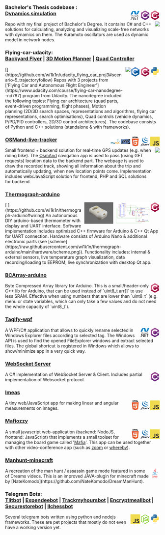 ### <span>Bachelor's Thesis codebase :<br>[Dynamics simulation](https://github.com/wi1k1n/simulation-dynamic-systems)</span><span><img src="assets/img/icons/cplusplus.svg" height="32" style="float: right; display: inline-block;"><img src="assets/img/icons/csharp.svg" height="32" style="float: right; display: inline-block;"><img src="assets/img/icons/dot-net.svg" height="32" style="float: right; display: inline-block;"></span>

[<img src="assets/img/SFNWOsc.gif" height="125" align="right" style="margin-left: 7px;">](https://github.com/wi1k1n/simulation-dynamic-systems)
Repo with my final project of Bachelor's Degree. It contains C# and C++ solutions for calculating, analyzing and visualizing scale-free networks with dynamics on them. The Kuramoto oscillators are used as dynamic model in network nodes.

### Flying-car-udacity:<br>[Backyard Flyer](https://github.com/wi1k1n/udacity_flying_car_proj1) | [3D Motion Planner](https://github.com/wi1k1n/udacity_flying_car_proj2) | [Quad Controller](https://github.com/wi1k1n/udacity_flying_car_proj3)
<img src="assets/img/icons/python.svg" height="32" align="right">
<img src="assets/img/icons/cplusplus.svg" height="32" align="right">
<img src="assets/img/icons/c.svg" height="32" align="right">
[<img src="https://raw.githubusercontent.com/wi1k1n/udacity_flying_car_proj3/master/img/5_TrajectoryFollow.gif" height="130" align="right" style="margin-left: 7px;">](https://github.com/wi1k1n/udacity_flying_car_proj3#scenario-5_trajectoryfollow)
Repos with 3 projects from ['Flying Car and Autonomous Flight Engineer'](https://www.udacity.com/course/flying-car-nanodegree--nd787) program from Udacity. The nanodegree included the following topics: Flying car architecture (quad parts, event-driven programming, flight phases), Motion planning (2D/3D search spaces, representations and algorithms, flying car representations, search optimisations), Quad controls (vehicle dynamics, P/PD/PID controllers, 2D/3D control architectures). The codebase consists of Python and C++ solutions (standalone & with frameworks).


### [OSMand-live-tracker](https://github.com/wi1k1n/osmand-live-tracker)<img src="assets/img/icons/javascript.svg" height="32" style="float: right; display: inline-block;"><img src="assets/img/icons/jquery.svg" height="32" style="float: right; display: inline-block;"><img src="assets/img/icons/html5.svg" height="32" style="float: right; display: inline-block;"><img src="assets/img/icons/php.svg" height="32" style="float: right; display: inline-block;"><img src="assets/img/icons/mysql.svg" height="32" style="float: right; display: inline-block;">

[<img src="https://github.com/wi1k1n/osmand-live-tracker/raw/master/img/screenshot.jpg" height="100" align="right" style="margin-left: 7px;">](http://batukah.000webhostapp.com/osholm/v2.0/)
Small frontend + backend solution for real-time GPS updates (e.g. when riding bike). The [OsmAnd](https://github.com/osmandapp/Osmand) navigation app is used to pass (using GET requests) location data to the backend part. The webpage is used to draw the recorded track, showing all information about the trip and automatically updating, when new location points come. Implementation includes web/JavaScript solution for frontend, PHP and SQL solutions for backend.

### [Thermograph-arduino](https://github.com/wi1k1n/thermograph-arduino)
<img src="assets/img/icons/cplusplus.svg" height="32" align="right">
[<img src="https://raw.githubusercontent.com/wi1k1n/thermograph-arduino/main/hardware/scheme.png" height="70" align="right" style="margin-left: 7px;">
<img src="https://github.com/wi1k1n/thermograph-arduino/raw/main/hardware/model.png" height="70" align="right" style="margin-left: 7px;">](https://github.com/wi1k1n/thermograph-arduino#wiring)
An autonomous DIY arduino-based thermometer with display and UART interface. Software implementation includes optimized C++ firmware for Arduino & C++ Qt App for UART connection. Hardware consists of Arduino Nano & additional electronic parts (see [scheme](https://raw.githubusercontent.com/wi1k1n/thermograph-arduino/main/hardware/scheme.png)). Functionality includes: internal & external sensors, live temperature graph visualization, data recording/loading to EEPROM, live synchronization with desktop Qt app.

### [BCArray-arduino](https://github.com/wi1k1n/bcarray-arduino)
<img src="assets/img/icons/cplusplus.svg" height="32" align="right">
Byte Compressed Array library for Arduino. This is a small/header-only C++ lib for Arduino, that can be used instead of `uint8_t arr[]` to use less SRAM. Effective when using numbers that are lower than `uint8_t` (e.g. menu or state variables, which can only take a few values and do not need the whole capacity of `uint8_t`).

### [Tagify-wpf](https://github.com/wi1k1n/wpf-tagify)
<img src="assets/img/icons/csharp.svg" height="32" align="right">
<img src="assets/img/icons/dot-net.svg" height="32" align="right">
A WPF/C# application that allows to quickly rename selected in Windows Explorer files according to selected tag. The Windows API is used to find the opened FileExplorer windows and extract selected files. The global shortcut is registered in Windows which allows to show/minimize app in a very quick way.

### [WebSocket Server](https://github.com/wi1k1n/WebSocketServer)
<img src="assets/img/icons/csharp.svg" height="32" align="right">
A C# implementation of WebSocket Server & Client. Includes partial implementation of Websocket protocol.

### [Imeas](https://github.com/wi1k1n/imeas)
<img src="assets/img/icons/javascript.svg" height="32" align="right">
<img src="assets/img/icons/jquery.svg" height="32" align="right">
<img src="assets/img/icons/html5.svg" height="32" align="right">
A tiny web/JavaScript app for making linear and angular measurements on images.

### [Mafiozzy](https://github.com/wi1k1n/mafiozzy)
<img src="assets/img/icons/javascript.svg" height="32" align="right"><img src="assets/img/icons/jquery.svg" height="32" align="right"><img src="assets/img/icons/html5.svg" height="32" align="right">
A small javascript web-application (backend: NodeJS, frontend: JavaScript) that implements a small toolset for managing the board game called '[Mafia](https://en.wikipedia.org/wiki/Mafia_(party_game))'. This app can be used together with other video-conference app (such as [zoom](https://zoom.us/) or [whereby](https://whereby.com/)).

### [Manhunt-minecraft](https://github.com/wi1k1n/DreamManHunt)
<img src="assets/img/icons/java.svg" height="32" align="right">
A recreation of the man hunt / assassin game mode featured in some of Dreams videos. This is an improved JAVA-plugin for minecraft made by [NateKomodo](https://github.com/NateKomodo/DreamManHunt).


### Telegram Bots:<br>[Tlitbot](https://github.com/wi1k1n/tlitbot) | [Expendeebot](https://github.com/wi1k1n/expendeebot) | [Trackmyhoursbot](https://github.com/wi1k1n/telegram-trackmyhoursbot) | [Encryptmeallbot](https://github.com/wi1k1n/encryptmeallbot) | [Securestorebot](https://github.com/wi1k1n/securestorebot) | [Ilchessbot](https://github.com/wi1k1n/IlChess)
<img src="assets/img/icons/python.svg" height="32" align="right">
<img src="assets/img/icons/nodejs.svg" height="32" align="right">
<img src="assets/img/icons/javascript.svg" height="32" align="right">
Several telegram bots written using python and nodejs frameworks. These are pet projects that mostly do not even have a working version yet.